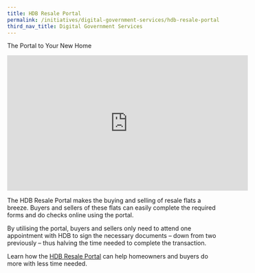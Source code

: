 ```yaml
---
title: HDB Resale Portal
permalink: /initiatives/digital-government-services/hdb-resale-portal
third_nav_title: Digital Government Services
---
```

The Portal to Your New Home

<iframe width="560" height="315" src="https://www.youtube.com/embed/Qcx9p8DS4PI" frameborder="0" allow="accelerometer; autoplay; clipboard-write; encrypted-media; gyroscope; picture-in-picture" allowfullscreen></iframe>

The HDB Resale Portal makes the buying and selling of resale flats a breeze. Buyers and sellers of these flats can easily complete the required forms and do checks online using the portal.

By utilising the portal, buyers and sellers only need to attend one appointment with HDB to sign the necessary documents – down from two previously – thus halving the time needed to complete the transaction. 

Learn how the [HDB Resale Portal](https://services2.hdb.gov.sg/webapp/BB31AWDashboardWeb/BB31PLogin.jsp) can help homeowners and buyers do more with less time needed.
